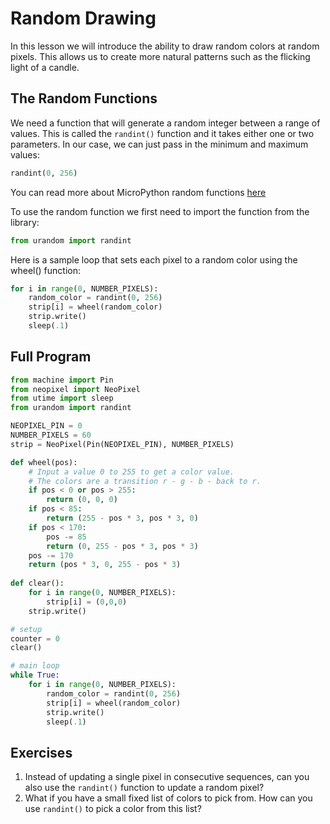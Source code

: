 # Random Drawing

In this lesson we will introduce the ability to draw random colors at random pixels.  This allows us to create more natural patterns such as the flicking light of a candle.

## The Random Functions

We need a function that will generate a random integer between a range of values. This is called the ```randint()``` function and it takes either one or two parameters.  In our case, we can just pass in the minimum and maximum values:

```python
randint(0, 256)
```

You can read more about MicroPython random functions [here](https://docs.micropython.org/en/latest/library/random.html)

To use the random function we first need to import the function from the library:

```python
from urandom import randint
```

Here is a sample loop that sets each pixel to a random color using the wheel() function:

```python
for i in range(0, NUMBER_PIXELS):
    random_color = randint(0, 256)
    strip[i] = wheel(random_color)
    strip.write()
    sleep(.1)
```

## Full Program

```python
from machine import Pin
from neopixel import NeoPixel
from utime import sleep
from urandom import randint

NEOPIXEL_PIN = 0
NUMBER_PIXELS = 60
strip = NeoPixel(Pin(NEOPIXEL_PIN), NUMBER_PIXELS)

def wheel(pos):
    # Input a value 0 to 255 to get a color value.
    # The colors are a transition r - g - b - back to r.
    if pos < 0 or pos > 255:
        return (0, 0, 0)
    if pos < 85:
        return (255 - pos * 3, pos * 3, 0)
    if pos < 170:
        pos -= 85
        return (0, 255 - pos * 3, pos * 3)
    pos -= 170
    return (pos * 3, 0, 255 - pos * 3)
    
def clear():
    for i in range(0, NUMBER_PIXELS):
        strip[i] = (0,0,0)
    strip.write()

# setup
counter = 0
clear()

# main loop
while True:
    for i in range(0, NUMBER_PIXELS):
        random_color = randint(0, 256)
        strip[i] = wheel(random_color)
        strip.write()
        sleep(.1)
```

## Exercises

1. Instead of updating a single pixel in consecutive sequences, can you also use the
```randint()``` function to update a random pixel?
2. What if you have a small fixed list of colors to pick from.  How can you use ```randint()``` to pick a color from this list?